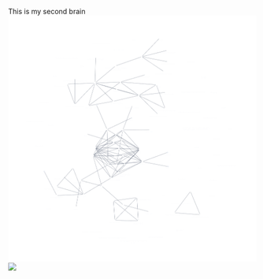 This is my second brain ![](https://github.com/aa-ahmed-aa/personal-obsidian/blob/master/attachments/download.png)
![](https://github.com/aa-ahmed-aa/personal-obsidian/blob/master/attachments/Screenshot%202024-02-12%20at%2010.02.32%E2%80%AFPM.png)

